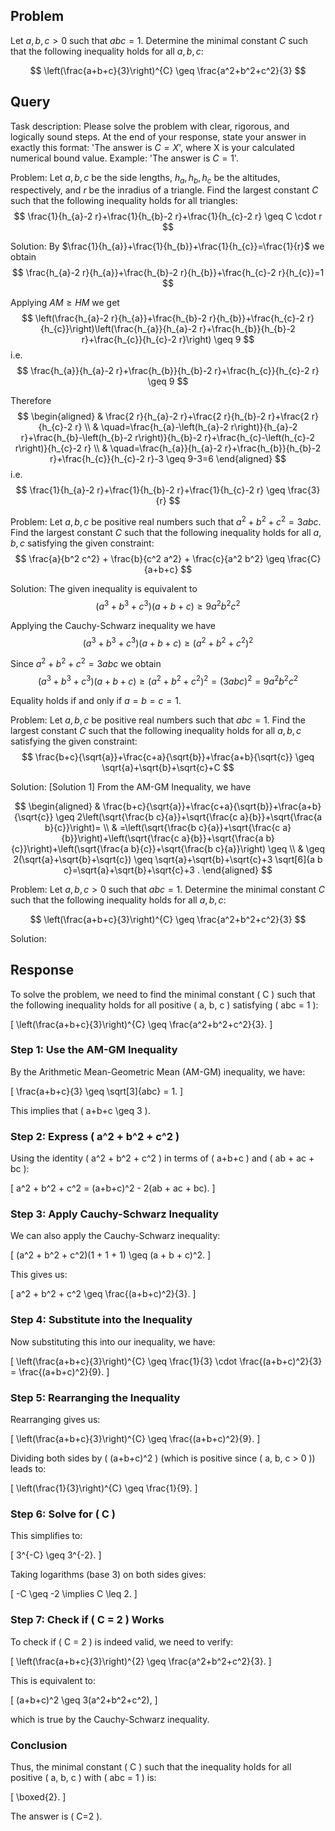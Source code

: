 ## Problem

Let $a, b, c > 0$ such that $abc = 1$. Determine the minimal constant $C$ such that the following inequality holds for all $a, b, c$:

$$
\left(\frac{a+b+c}{3}\right)^{C} \geq \frac{a^2+b^2+c^2}{3}
$$

## Query

Task description: Please solve the problem with clear, rigorous, and logically sound steps. At the end of your response, state your answer in exactly this format: 'The answer is $C=X$', where X is your calculated numerical bound value. Example: 'The answer is $C=1$'.



Problem: Let $a, b, c$ be the side lengths, $h_{a}, h_{b}, h_{c}$ be the altitudes, respectively, and $r$ be the inradius of a triangle. Find the largest constant $C$ such that the following inequality holds for all triangles:
$$
\frac{1}{h_{a}-2 r}+\frac{1}{h_{b}-2 r}+\frac{1}{h_{c}-2 r} \geq C \cdot r
$$

Solution: By $\frac{1}{h_{a}}+\frac{1}{h_{b}}+\frac{1}{h_{c}}=\frac{1}{r}$ we obtain
$$
\frac{h_{a}-2 r}{h_{a}}+\frac{h_{b}-2 r}{h_{b}}+\frac{h_{c}-2 r}{h_{c}}=1
$$

Applying $A M \geq H M$ we get
$$
\left(\frac{h_{a}-2 r}{h_{a}}+\frac{h_{b}-2 r}{h_{b}}+\frac{h_{c}-2 r}{h_{c}}\right)\left(\frac{h_{a}}{h_{a}-2 r}+\frac{h_{b}}{h_{b}-2 r}+\frac{h_{c}}{h_{c}-2 r}\right) \geq 9
$$
i.e.
$$
\frac{h_{a}}{h_{a}-2 r}+\frac{h_{b}}{h_{b}-2 r}+\frac{h_{c}}{h_{c}-2 r} \geq 9
$$

Therefore
$$
\begin{aligned}
& \frac{2 r}{h_{a}-2 r}+\frac{2 r}{h_{b}-2 r}+\frac{2 r}{h_{c}-2 r} \\
& \quad=\frac{h_{a}-\left(h_{a}-2 r\right)}{h_{a}-2 r}+\frac{h_{b}-\left(h_{b}-2 r\right)}{h_{b}-2 r}+\frac{h_{c}-\left(h_{c}-2 r\right)}{h_{c}-2 r} \\
& \quad=\frac{h_{a}}{h_{a}-2 r}+\frac{h_{b}}{h_{b}-2 r}+\frac{h_{c}}{h_{c}-2 r}-3 \geq 9-3=6
\end{aligned}
$$
i.e.
$$
\frac{1}{h_{a}-2 r}+\frac{1}{h_{b}-2 r}+\frac{1}{h_{c}-2 r} \geq \frac{3}{r}
$$



Problem: Let $a, b, c$ be positive real numbers such that $a^2 + b^2 + c^2 = 3abc$. Find the largest constant $C$ such that the following inequality holds for all $a, b, c$ satisfying the given constraint:
$$
\frac{a}{b^2 c^2} + \frac{b}{c^2 a^2} + \frac{c}{a^2 b^2} \geq \frac{C}{a+b+c}
$$

Solution: The given inequality is equivalent to
$$
\left(a^{3}+b^{3}+c^{3}\right)(a+b+c) \geq 9 a^{2} b^{2} c^{2}
$$

Applying the Cauchy-Schwarz inequality we have
$$
\left(a^{3}+b^{3}+c^{3}\right)(a+b+c) \geq\left(a^{2}+b^{2}+c^{2}\right)^{2}
$$

Since $a^{2}+b^{2}+c^{2}=3 a b c$ we obtain
$$
\left(a^{3}+b^{3}+c^{3}\right)(a+b+c) \geq\left(a^{2}+b^{2}+c^{2}\right)^{2}=(3 a b c)^{2}=9 a^{2} b^{2} c^{2}
$$

Equality holds if and only if $a=b=c=1$.



Problem: Let $a, b, c$ be positive real numbers such that $a b c = 1$. Find the largest constant $C$ such that the following inequality holds for all $a, b, c$ satisfying the given constraint:
$$
\frac{b+c}{\sqrt{a}}+\frac{c+a}{\sqrt{b}}+\frac{a+b}{\sqrt{c}} \geq \sqrt{a}+\sqrt{b}+\sqrt{c}+C
$$

Solution: [Solution 1]
From the AM-GM Inequality, we have

$$
\begin{aligned}
& \frac{b+c}{\sqrt{a}}+\frac{c+a}{\sqrt{b}}+\frac{a+b}{\sqrt{c}} \geq 2\left(\sqrt{\frac{b c}{a}}+\sqrt{\frac{c a}{b}}+\sqrt{\frac{a b}{c}}\right)= \\
& =\left(\sqrt{\frac{b c}{a}}+\sqrt{\frac{c a}{b}}\right)+\left(\sqrt{\frac{c a}{b}}+\sqrt{\frac{a b}{c}}\right)+\left(\sqrt{\frac{a b}{c}}+\sqrt{\frac{b c}{a}}\right) \geq \\
& \geq 2(\sqrt{a}+\sqrt{b}+\sqrt{c}) \geq \sqrt{a}+\sqrt{b}+\sqrt{c}+3 \sqrt[6]{a b c}=\sqrt{a}+\sqrt{b}+\sqrt{c}+3 .
\end{aligned}
$$

Problem: Let $a, b, c > 0$ such that $abc = 1$. Determine the minimal constant $C$ such that the following inequality holds for all $a, b, c$:

$$
\left(\frac{a+b+c}{3}\right)^{C} \geq \frac{a^2+b^2+c^2}{3}
$$

Solution:

## Response

To solve the problem, we need to find the minimal constant \( C \) such that the following inequality holds for all positive \( a, b, c \) satisfying \( abc = 1 \):

\[
\left(\frac{a+b+c}{3}\right)^{C} \geq \frac{a^2+b^2+c^2}{3}.
\]

### Step 1: Use the AM-GM Inequality

By the Arithmetic Mean-Geometric Mean (AM-GM) inequality, we have:

\[
\frac{a+b+c}{3} \geq \sqrt[3]{abc} = 1.
\]

This implies that \( a+b+c \geq 3 \). 

### Step 2: Express \( a^2 + b^2 + c^2 \)

Using the identity \( a^2 + b^2 + c^2 \) in terms of \( a+b+c \) and \( ab + ac + bc \):

\[
a^2 + b^2 + c^2 = (a+b+c)^2 - 2(ab + ac + bc).
\]

### Step 3: Apply Cauchy-Schwarz Inequality

We can also apply the Cauchy-Schwarz inequality:

\[
(a^2 + b^2 + c^2)(1 + 1 + 1) \geq (a + b + c)^2.
\]

This gives us:

\[
a^2 + b^2 + c^2 \geq \frac{(a+b+c)^2}{3}.
\]

### Step 4: Substitute into the Inequality

Now substituting this into our inequality, we have:

\[
\left(\frac{a+b+c}{3}\right)^{C} \geq \frac{1}{3} \cdot \frac{(a+b+c)^2}{3} = \frac{(a+b+c)^2}{9}.
\]

### Step 5: Rearranging the Inequality

Rearranging gives us:

\[
\left(\frac{a+b+c}{3}\right)^{C} \geq \frac{(a+b+c)^2}{9}.
\]

Dividing both sides by \( (a+b+c)^2 \) (which is positive since \( a, b, c > 0 \)) leads to:

\[
\left(\frac{1}{3}\right)^{C} \geq \frac{1}{9}.
\]

### Step 6: Solve for \( C \)

This simplifies to:

\[
3^{-C} \geq 3^{-2}.
\]

Taking logarithms (base 3) on both sides gives:

\[
-C \geq -2 \implies C \leq 2.
\]

### Step 7: Check if \( C = 2 \) Works

To check if \( C = 2 \) is indeed valid, we need to verify:

\[
\left(\frac{a+b+c}{3}\right)^{2} \geq \frac{a^2+b^2+c^2}{3}.
\]

This is equivalent to:

\[
(a+b+c)^2 \geq 3(a^2+b^2+c^2),
\]

which is true by the Cauchy-Schwarz inequality.

### Conclusion

Thus, the minimal constant \( C \) such that the inequality holds for all positive \( a, b, c \) with \( abc = 1 \) is:

\[
\boxed{2}.
\]

The answer is \( C=2 \).